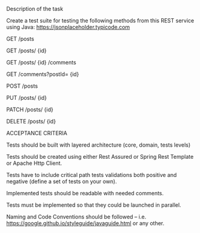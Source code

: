 Description of the task

Create a test suite for testing the following methods from this REST service using Java: https://jsonplaceholder.typicode.com

GET
/posts

GET
/posts/ {id}

GET
/posts/ {id} /comments

GET
/comments?postId= {id}

POST
/posts

PUT
/posts/ {id}

PATCH
/posts/ {id}

DELETE
/posts/ {id}

ACCEPTANCE CRITERIA

Tests should be built with layered architecture (core, domain, tests levels)

Tests should be created using either Rest Assured or Spring Rest Template or Apache Http Client.

Tests have to include critical path tests validations both positive and negative (define a set of tests on your own).

Implemented tests should be readable with needed comments.

Tests must be implemented so that they could be launched in parallel.

Naming and Code Conventions should be followed – i.e. https://google.github.io/styleguide/javaguide.html or any other.
